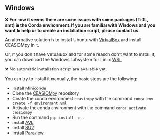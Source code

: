 ## Windows

:x: **For now it seems there are some issues with some packages (TiGL, smt) in the Conda environment. If you are familiar with Windows and you want to help us to create an installation script, please contact us.**

An alternative solution is to install Ubuntu with [VirtualBox](https://www.virtualbox.org) and install CEASIOMpy in it.

Or, if you don't have VirtualBox and for some reason don't want to install it, you can download the Windows subsystem for Linux [WSL](https://learn.microsoft.com/en-us/windows/wsl/install)

:x: No automatic installation script are available yet.

You can try to install it manually, the basic steps are the following:

- Install [Miniconda](https://docs.conda.io/en/latest/miniconda.html)
- Clone the [CEASIOMpy](https://github.com/cfsengineering/CEASIOMpy) repository
- Create the conda environment `ceasiompy` with the command `conda env create -f environment.yml`
- Activate the conda environment with the command `conda activate ceasiompy`
- Run the command `pip install -e .`
- Install [AVL](https://web.mit.edu/drela/Public/web/avl)
- Install [SU2](https://su2code.github.io/download.html)
- Install [Paraview](https://www.paraview.org/download/)